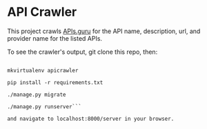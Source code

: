 API Crawler
=============
This project crawls [APIs.guru](https://apis-guru.github.io/api-models/) for the API name, description, url, and provider name for the listed APIs.

To see the crawler's output, git clone this repo, then:

```cd apicrawler

mkvirtualenv apicrawler

pip install -r requirements.txt

./manage.py migrate

./manage.py runserver```

and navigate to localhost:8000/server in your browser.
